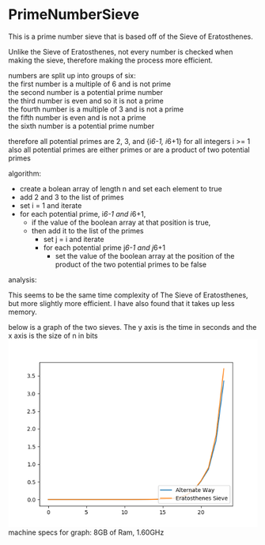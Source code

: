 # PrimeNumberSieve

This is a prime number sieve that is based off of the Sieve of Eratosthenes.

Unlike the Sieve of Eratosthenes, not every number is checked when making the sieve, therefore making the process more efficient.

numbers are split up into groups of six:\
the first number is a multiple of 6 and is not prime\
the second number is a potential prime number\
the third number is even and so it is not a prime\
the fourth number is a multiple of 3 and is not a prime\
the fifth number is even and is not a prime\
the sixth number is a potential prime number

therefore all potential primes are 2, 3, and {i*6-1, i*6+1} for all integers i >= 1\
also all potential primes are either primes or are a product of two potential primes

algorithm:
* create a bolean array of length n and set each element to true
* add 2 and 3 to the list of primes
* set i = 1 and iterate
* for each potential prime, i*6-1 and i*6+1, 
  * if the value of the boolean array at that position is true, 
  * then add it to the list of the primes
    * set j = i and iterate
    * for each potential prime j*6-1 and j*6+1
      * set the value of the boolean array at the position of the product of the two potential primes to be false
      

analysis:

This seems to be the same time complexity of The Sieve of Eratosthenes, but more slightly more efficient. I have also found that it takes up less memory.

below is a graph of the two sieves. The y axis is the time in seconds and the x axis is the size of n in bits
![time test](https://github.com/nlatham1999/PrimeNumberSieve/blob/main/Figure_1.png)
machine specs for graph: 8GB of Ram, 1.60GHz

